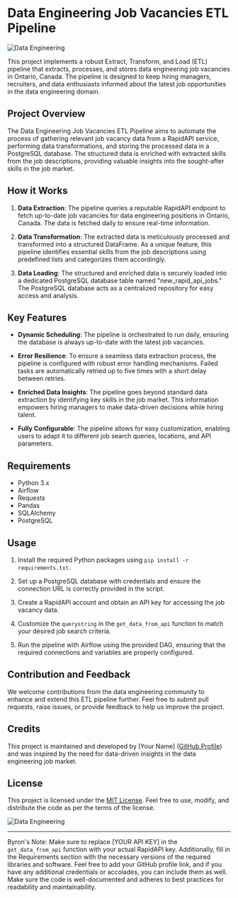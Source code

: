 # Data Engineering Job Vacancies ETL Pipeline

![Data Engineering](https://img.shields.io/badge/Data%20Engineering-Job%20Vacancies-blue)

This project implements a robust Extract, Transform, and Load (ETL) pipeline that extracts, processes, and stores data engineering job vacancies in Ontario, Canada. The pipeline is designed to keep hiring managers, recruiters, and data enthusiasts informed about the latest job opportunities in the data engineering domain.

## Project Overview

The Data Engineering Job Vacancies ETL Pipeline aims to automate the process of gathering relevant job vacancy data from a RapidAPI service, performing data transformations, and storing the processed data in a PostgreSQL database. The structured data is enriched with extracted skills from the job descriptions, providing valuable insights into the sought-after skills in the job market.

## How it Works

1. **Data Extraction**: The pipeline queries a reputable RapidAPI endpoint to fetch up-to-date job vacancies for data engineering positions in Ontario, Canada. The data is fetched daily to ensure real-time information.

2. **Data Transformation**: The extracted data is meticulously processed and transformed into a structured DataFrame. As a unique feature, this pipeline identifies essential skills from the job descriptions using predefined lists and categorizes them accordingly.

3. **Data Loading**: The structured and enriched data is securely loaded into a dedicated PostgreSQL database table named "new_rapid_api_jobs." The PostgreSQL database acts as a centralized repository for easy access and analysis.

## Key Features

- **Dynamic Scheduling**: The pipeline is orchestrated to run daily, ensuring the database is always up-to-date with the latest job vacancies.

- **Error Resilience**: To ensure a seamless data extraction process, the pipeline is configured with robust error handling mechanisms. Failed tasks are automatically retried up to five times with a short delay between retries.

- **Enriched Data Insights**: The pipeline goes beyond standard data extraction by identifying key skills in the job market. This information empowers hiring managers to make data-driven decisions while hiring talent.

- **Fully Configurable**: The pipeline allows for easy customization, enabling users to adapt it to different job search queries, locations, and API parameters.

## Requirements

- Python 3.x
- Airflow
- Requests
- Pandas
- SQLAlchemy
- PostgreSQL

## Usage

1. Install the required Python packages using `pip install -r requirements.txt`.

2. Set up a PostgreSQL database with credentials and ensure the connection URL is correctly provided in the script.

3. Create a RapidAPI account and obtain an API key for accessing the job vacancy data.

4. Customize the `querystring` in the `get_data_from_api` function to match your desired job search criteria.

5. Run the pipeline with Airflow using the provided DAG, ensuring that the required connections and variables are properly configured.

## Contribution and Feedback

We welcome contributions from the data engineering community to enhance and extend this ETL pipeline further. Feel free to submit pull requests, raise issues, or provide feedback to help us improve the project.

## Credits

This project is maintained and developed by [Your Name] ([GitHub Profile](https://github.com/your-username)) and was inspired by the need for data-driven insights in the data engineering job market.

## License

This project is licensed under the [MIT License](LICENSE). Feel free to use, modify, and distribute the code as per the terms of the license.

![Data Engineering](https://img.shields.io/badge/Data%20Engineering-Job%20Vacancies-blue)

---

Byron's Note: Make sure to replace [YOUR API KEY] in the `get_data_from_api` function with your actual RapidAPI key. Additionally, fill in the Requirements section with the necessary versions of the required libraries and software. Feel free to add your GitHub profile link, and if you have any additional credentials or accolades, you can include them as well. Make sure the code is well-documented and adheres to best practices for readability and maintainability.


